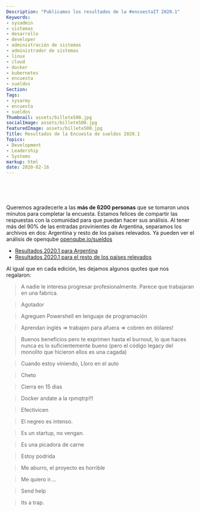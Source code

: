 ```yaml
---
Description: "Publicamos los resultados de la #encuestaIT 2020.1"
Keywords:
- sysadmin 
- sistemas
- desarrollo
- developer
- administración de sistemas
- administrador de sistemas
- linux
- cloud
- docker
- kubernetes
- encuesta
- sueldos
Section: 
Tags:
- sysarmy
- encuesta
- sueldos
Thumbnail: assets/billete500.jpg
socialImage: assets/billete500.jpg
featuredImage: assets/billete500.jpg
Title: Resultados de la Encuesta de sueldos 2020.1
Topics:
- Development
- Leadership
- Systems
markup: html
date: 2020-02-16
---
```

<p>&nbsp;</p>
<p>&nbsp;</p>

<p>Queremos agradecerle a las <strong>más de 6200 personas</strong> que se tomaron unos minutos para completar la encuesta. Estamos felices de compartir las respuestas con la comunidad para que puedan hacer sus análisis. Al tener más del 90% de las entradas provinientes de Argentina, separamos los archivos en dos: Argentina y resto de los países relevados. Ya pueden ver el análisis de openqube <a href="https://openqube.io/sueldos">openqube.io/sueldos</a></p>

<ul>
  <li><a href="https://sysar.my/sueldos2020arg">Resultados 2020.1 para Argentina</a></li>
  <li><a href="https://sysar.my/sueldos2020la">Resultados 2020.1 para el resto de los países relevados</a></li>
</ul>

Al igual que en cada edición, les dejamos algunos quotes que nos regalaron:
<blockquote><p>A nadie le interesa progresar profesionalmente. Parece que trabajaran en una fabrica.</p></blockquote>
<blockquote><p>Agotador</p></blockquote>
<blockquote><p>Agreguen Powershell en lenguaje de programación</p></blockquote>
<blockquote><p>Aprendan inglés => trabajen para afuera => cobren en dólares!</p></blockquote>
<blockquote><p>Buenos beneficios pero te exprimen hasta el burnout, lo que haces nunca es lo suficientemente bueno (pero el código legacy del monolito que hicieron ellos es una cagada)</p></blockquote>
<blockquote><p>Cuando estoy viniendo, Lloro en el auto </p></blockquote>
<blockquote><p>Cheto</p></blockquote>
<blockquote><p>Cierra en 15 dias</p></blockquote>
<blockquote><p>Docker andate a la rpmqtrp!!!</p></blockquote>
<blockquote><p>Efectivicen</p></blockquote>
<blockquote><p>El negreo es intenso.</p></blockquote>
<blockquote><p>Es un startup, no vengan.</p></blockquote>
<blockquote><p>Es una picadora de carne</p></blockquote>
<blockquote><p>Estoy podrida</p></blockquote>
<blockquote><p>Me aburro, el proyecto es horrible</p></blockquote>
<blockquote><p>Me quiero ir....</p></blockquote>
<blockquote><p>Send help</p></blockquote>
<blockquote><p>Its a trap.</p></blockquote>
